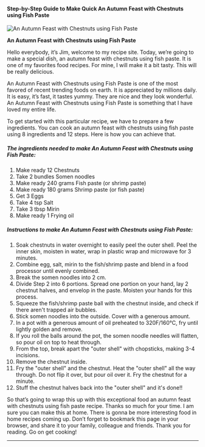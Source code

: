             

#### Step-by-Step Guide to Make Quick An Autumn Feast with Chestnuts using Fish Paste

![An Autumn Feast with Chestnuts using Fish Paste](https://img-global.cpcdn.com/recipes/5463656545386496/751x532cq70/an-autumn-feast-with-chestnuts-using-fish-paste-recipe-main-photo.jpg)

**An Autumn Feast with Chestnuts using Fish Paste**

Hello everybody, it’s Jim, welcome to my recipe site. Today, we’re going to make a special dish, an autumn feast with chestnuts using fish paste. It is one of my favorites food recipes. For mine, I will make it a bit tasty. This will be really delicious.

An Autumn Feast with Chestnuts using Fish Paste is one of the most favored of recent trending foods on earth. It is appreciated by millions daily. It is easy, it’s fast, it tastes yummy. They are nice and they look wonderful. An Autumn Feast with Chestnuts using Fish Paste is something that I have loved my entire life.

To get started with this particular recipe, we have to prepare a few ingredients. You can cook an autumn feast with chestnuts using fish paste using 8 ingredients and 12 steps. Here is how you can achieve that.

##### The ingredients needed to make An Autumn Feast with Chestnuts using Fish Paste:

1.  Make ready 12 Chestnuts
2.  Take 2 bundles Somen noodles
3.  Make ready 240 grams Fish paste (or shrimp paste)
4.  Make ready 180 grams Shrimp paste (or fish paste)
5.  Get 3 Eggs
6.  Take 4 tsp Salt
7.  Take 3 tbsp Mirin
8.  Make ready 1 Frying oil

##### Instructions to make An Autumn Feast with Chestnuts using Fish Paste:

1.  Soak chestnuts in water overnight to easily peel the outer shell. Peel the inner skin, moisten in water, wrap in plastic wrap and microwave for 3 minutes.
2.  Combine egg, salt, mirin to the fish/shrimp paste and blend in a food processor until evenly combined.
3.  Break the somen noodles into 2 cm.
4.  Divide Step 2 into 6 portions. Spread one portion on your hand, lay 2 chestnut halves, and envelop in the paste. Moisten your hands for this process.
5.  Squeeze the fish/shrimp paste ball with the chestnut inside, and check if there aren't trapped air bubbles.
6.  Stick somen noodles into the outside. Cover with a generous amount.
7.  In a pot with a generous amount of oil preheated to 320F/160℃, fry until lightly golden and remove.
8.  If you roll the balls around the pot, the somen noodle needles will flatten, so pour oil on top to heat through.
9.  From the top, break apart the "outer shell" with chopsticks, making 3-4 incisions.
10.  Remove the chestnut inside.
11.  Fry the "outer shell" and the chestnut. Heat the "outer shell" all the way through. Do not flip it over, but pour oil over it. Fry the chestnut for a minute.
12.  Stuff the chestnut halves back into the "outer shell" and it's done!!

So that’s going to wrap this up with this exceptional food an autumn feast with chestnuts using fish paste recipe. Thanks so much for your time. I am sure you can make this at home. There is gonna be more interesting food in home recipes coming up. Don’t forget to bookmark this page in your browser, and share it to your family, colleague and friends. Thank you for reading. Go on get cooking!

* * *